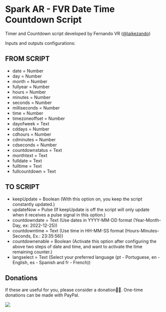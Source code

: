 # Spark AR - FVR Date Time Countdown Script
Timer and Countdown script developed by Fernando VR ([@laikezando](https://www.instagram.com/laikezando/))

Inputs and outputs configurations:

## FROM SCRIPT ##
* date = Number
* day = Number
* month = Number
* fullyear = Number
* hours = Number
* minutes = Number
* seconds = Number
* milliseconds = Number
* time = Number
* timezoneoffset = Number
* dayofweek = Text
* cddays = Number
* cdhours = Number
* cdminutes = Number
* cdseconds = Number
* countdownstatus = Text
* monthtext = Text
* fulldate = Text
* fulltime = Text
* fullcountdown = Text

## TO SCRIPT ##
* keepUpdate = Boolean (With this option on, you keep the script constantly updated.)
* updateNow = Pulse (If keepUpdate is off the script will only update when it receives a pulse signal in this option.)
* countdowndate = Text (Use dates in YYYY-MM-DD format (Year-Month-Day, ex: 2022-12-25))
* countdowntime = Text (Use time in HH-MM-SS format (Hours-Minutes-Seconds, Ex.: 23:35:56))
* countdownenable = Boolean (Activate this option after configuring the above two steps of date and time, and want to activate the time remaining counter.)
* langselect = Text (Select your preferred language (pt - Portuguese, en - English, es - Spanish and fr - French))

## Donations
If these are useful for you, please consider a donation🙏🏼. One-time donations can be made with PayPal.

[![](https://www.paypalobjects.com/en_US/i/btn/btn_donateCC_LG.gif)](https://www.paypal.com/donate/?hosted_button_id=XT8NB25M26Q92)
